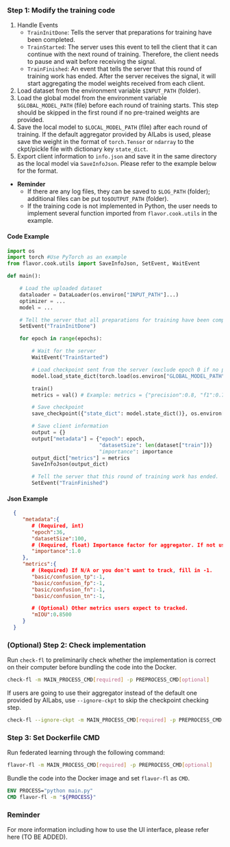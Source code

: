 ### Step 1: Modify the training code
1. Handle Events
	- `TrainInitDone`: Tells the server that preparations for training have been completed.
	- `TrainStarted`: The server uses this event to tell the client that it can continue with the next round of training. Therefore, the client needs to pause and wait before receiving the signal.
	- `TrainFinished`: An event that tells the server that this round of training work has ended. After the server receives the signal, it will start aggregating the model weights received from each client.
2. Load dataset from the environment variable `$INPUT_PATH` (folder).
3. Load the global model from the environment variable `$GLOBAL_MODEL_PATH` (file) before each round of training starts. This step should be skipped in the first round if no pre-trained weights are provided.
4. Save the local model to `$LOCAL_MODEL_PATH` (file) after each round of training. If the default aggregator provided by AILabs is used, please save the weight in the format of `torch.Tensor` or `ndarray` to the ckpt/pickle file with dictionary key `state_dict`.
5. Export client information to `info.json` and save it in the same directory as the local model via `SaveInfoJson`. Please refer to the example below for the format.
- **Reminder**
  - If there are any log files, they can be saved to `$LOG_PATH` (folder); additional files can be put to`$OUTPUT_PATH` (folder).
  - If the training code is not implemented in Python, the user needs to implement several function imported from `flavor.cook.utils` in the example.

#### Code Example
```python
import os
import torch #Use PyTorch as an example
from flavor.cook.utils import SaveInfoJson, SetEvent, WaitEvent

def main():

    # Load the uploaded dataset
    dataloader = DataLoader(os.environ["INPUT_PATH"]...)
    optimizer = ...
    model = ...

    # Tell the server that all preparations for training have been completed.
    SetEvent("TrainInitDone")

    for epoch in range(epochs):

        # Wait for the server
        WaitEvent("TrainStarted")

        # Load checkpoint sent from the server (exclude epoch 0 if no pre-trained weight)
        model.load_state_dict(torch.load(os.environ["GLOBAL_MODEL_PATH"])["state_dict"])

        train()
        metrics = val() # Example: metrics = {"precision":0.8, "f1":0.7}

        # Save checkpoint
        save_checkpoint({"state_dict": model.state_dict()}, os.environ["LOCAL_MODEL_PATH"])

        # Save client information
        output = {}
        output["metadata"] = {"epoch": epoch,
                              "datasetSize": len(dataset["train"])}
                              "importance": importance
        output_dict["metrics"] = metrics
        SaveInfoJson(output_dict)

        # Tell the server that this round of training work has ended.
        SetEvent("TrainFinished")
```

#### Json Example
```json
  {
     "metadata":{
        # (Required, int)
        "epoch":36,
        "datasetSize":100,
        # (Required, float) Importance factor for aggregator. If not using, just fill in a number.
        "importance":1.0
     },
     "metrics":{
        # (Required) If N/A or you don't want to track, fill in -1.
        "basic/confusion_tp":-1,
        "basic/confusion_fp":-1,
        "basic/confusion_fn":-1,
        "basic/confusion_tn":-1,

        # (Optional) Other metrics users expect to tracked.
        "mIOU":0.8500
     }
  }
```

### (Optional) Step 2:  Check implementation
Run `check-fl` to preliminarily check whether the implementation is correct on their computer before bundling the code into the Docker.
```bash
check-fl -m MAIN_PROCESS_CMD[required] -p PREPROCESS_CMD[optional]
```
If users are going to use their aggregator instead of the default one provided by AILabs, use `--ignore-ckpt` to skip the checkpoint checking step.
```bash
check-fl --ignore-ckpt -m MAIN_PROCESS_CMD[required] -p PREPROCESS_CMD[optional]
```

### Step 3: Set Dockerfile CMD
Run federated learning through the following command:
```bash
flavor-fl -m MAIN_PROCESS_CMD[required] -p PREPROCESS_CMD[optional]
```
Bundle the code into the Docker image and set `flavor-fl` as `CMD`.
```dockerfile
ENV PROCESS="python main.py"
CMD flavor-fl -m "${PROCESS}"
```

### Reminder
For more information including how to use the UI interface, please refer here (TO BE ADDED).

